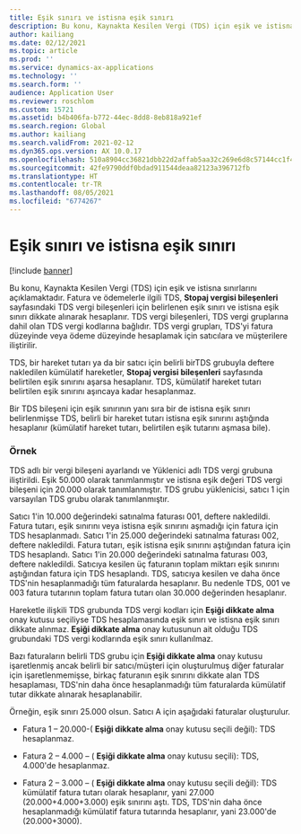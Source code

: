 ```yaml
---
title: Eşik sınırı ve istisna eşik sınırı
description: Bu konu, Kaynakta Kesilen Vergi (TDS) için eşik ve istisna sınırlarını açıklamaktadır.
author: kailiang
ms.date: 02/12/2021
ms.topic: article
ms.prod: ''
ms.service: dynamics-ax-applications
ms.technology: ''
ms.search.form: ''
audience: Application User
ms.reviewer: roschlom
ms.custom: 15721
ms.assetid: b4b406fa-b772-44ec-8dd8-8eb818a921ef
ms.search.region: Global
ms.author: kailiang
ms.search.validFrom: 2021-02-12
ms.dyn365.ops.version: AX 10.0.17
ms.openlocfilehash: 510a8904cc36821dbb22d2affab5aa32c269e6d8c57144cc1f4ef3e1ac448334
ms.sourcegitcommit: 42fe9790ddf0bdad911544deaa82123a396712fb
ms.translationtype: HT
ms.contentlocale: tr-TR
ms.lasthandoff: 08/05/2021
ms.locfileid: "6774267"
---
```

# <a name="threshold-limit-and-exception-threshold-limit"></a>Eşik sınırı ve istisna eşik sınırı

[!include [banner](../includes/banner.md)]

Bu konu, Kaynakta Kesilen Vergi (TDS) için eşik ve istisna sınırlarını açıklamaktadır. Fatura ve ödemelerle ilgili TDS, **Stopaj vergisi bileşenleri** sayfasındaki TDS vergi bileşenleri için belirlenen eşik sınırı ve istisna eşik sınırı dikkate alınarak hesaplanır. TDS vergi bileşenleri, TDS vergi gruplarına dahil olan TDS vergi kodlarına bağlıdır. TDS vergi grupları, TDS'yi fatura düzeyinde veya ödeme düzeyinde hesaplamak için satıcılara ve müşterilere iliştirilir.

TDS, bir hareket tutarı ya da bir satıcı için belirli birTDS grubuyla deftere nakledilen kümülatif hareketler, **Stopaj vergisi bileşenleri** sayfasında belirtilen eşik sınırını aşarsa hesaplanır. TDS, kümülatif hareket tutarı belirtilen eşik sınırını aşıncaya kadar hesaplanmaz.

Bir TDS bileşeni için eşik sınırının yanı sıra bir de istisna eşik sınırı belirlenmişse TDS, belirli bir hareket tutarı istisna eşik sınırını aştığında hesaplanır (kümülatif hareket tutarı, belirtilen eşik tutarını aşmasa bile).

### <a name="example"></a>Örnek
TDS adlı bir vergi bileşeni ayarlandı ve Yüklenici adlı TDS vergi grubuna iliştirildi. Eşik 50.000 olarak tanımlanmıştır ve istisna eşik değeri TDS vergi bileşeni için 20.000 olarak tanımlanmıştır. TDS grubu yüklenicisi, satıcı 1 için varsayılan TDS grubu olarak tanımlanmıştır.

Satıcı 1'in 10.000 değerindeki satınalma faturası 001, deftere nakledildi. Fatura tutarı, eşik sınırını veya istisna eşik sınırını aşmadığı için fatura için TDS hesaplanmadı. Satıcı 1'in 25.000 değerindeki satınalma faturası 002, deftere nakledildi. Fatura tutarı, eşik istisna eşik sınırını aştığından fatura için TDS hesaplandı. Satıcı 1'in 20.000 değerindeki satınalma faturası 003, deftere nakledildi. Satıcıya kesilen üç faturanın toplam miktarı eşik sınırını aştığından fatura için TDS hesaplandı. TDS, satıcıya kesilen ve daha önce TDS'nin hesaplanmadığı tüm faturalarda hesaplanır. Bu nedenle TDS, 001 ve 003 fatura tutarının toplam fatura tutarı olan 30.000 değerinden hesaplanır.

Hareketle ilişkili TDS grubunda TDS vergi kodları için **Eşiği dikkate alma** onay kutusu seçiliyse TDS hesaplamasında eşik sınırı ve istisna eşik sınırı dikkate alınmaz. **Eşiği dikkate alma** onay kutusunun ait olduğu TDS grubundaki TDS vergi kodlarında eşik sınırı kullanılmaz.

Bazı faturaların belirli TDS grubu için **Eşiği dikkate alma** onay kutusu işaretlenmiş ancak belirli bir satıcı/müşteri için oluşturulmuş diğer faturalar için işaretlenmemişse, birkaç faturanın eşik sınırını dikkate alan TDS hesaplaması, TDS'nin daha önce hesaplanmadığı tüm faturalarda kümülatif tutar dikkate alınarak hesaplanabilir.

Örneğin, eşik sınırı 25.000 olsun. Satıcı A için aşağıdaki faturalar oluşturulur.

- Fatura 1 – 20.000-( **Eşiği dikkate alma** onay kutusu seçili değil): TDS hesaplanmaz.

- Fatura 2 – 4.000 – ( **Eşiği dikkate alma** onay kutusu seçili): TDS, 4.000'de hesaplanmaz.

- Fatura 2 – 3.000 – ( **Eşiği dikkate alma** onay kutusu seçili değil): TDS kümülatif fatura tutarı olarak hesaplanır, yani 27.000 (20.000+4.000+3.000) eşik sınırını aştı. TDS, TDS'nin daha önce hesaplanmadığı kümülatif fatura tutarında hesaplanır, yani 23.000'de (20.000+3000).

